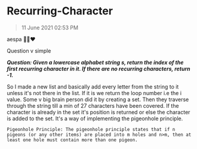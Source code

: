 # Recurring-Character

>11 June 2021 02:53 PM 

aespa 💆‍♀️❤️

Question v simple

***Question: Given a lowercase alphabet string s, return the index of the first recurring character in it. If there are no recurring characters, return -1.***

So I made a new list and basically add every letter from the string to it unless it's not there in the list. If it is we return the loop number i.e the i value. Some v big brain person did it by creating a set. Then they traverse through the string till a min of 27 characters have been covered. If the character is already in the set it's position is returned or else the character is added to the set. It's a way of implementing the pigeonhole principle.

``Pigeonhole Principle: The pigeonhole principle states that if n pigeons (or any other items) are placed into m holes and n>m, then at least one hole must contain more than one pigeon.``

